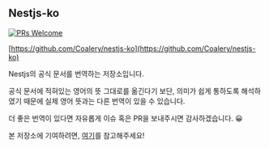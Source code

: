 ## Nestjs-ko

[![PRs Welcome](https://img.shields.io/badge/PRs-welcome-brightgreen.svg?style=flat-square)](https://github.com/Coalery/nestjs-ko/pulls)

[https://github.com/Coalery/nestjs-ko](https://github.com/Coalery/nestjs-ko)

Nestjs의 공식 문서를 번역하는 저장소입니다.

공식 문서에 적혀있는 영어의 뜻 그대로를 옮긴다기 보단, 의미가 쉽게 통하도록 해석하였기 때문에 실제 영어 뜻과는 다른 번역이 있을 수 있습니다.

더 좋은 번역이 있다면 자유롭게 이슈 혹은 PR을 보내주시면 감사하겠습니다. 😀

본 저장소에 기여하려면, [여기](https://github.com/Coalery/nestjs-ko/issues/1)를 참고해주세요!
